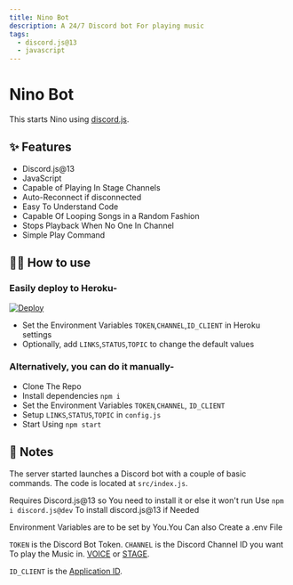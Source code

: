 ```yaml
---
title: Nino Bot
description: A 24/7 Discord bot For playing music
tags:
  - discord.js@13
  - javascript
---
```


# Nino Bot 

This starts Nino using [discord.js](https://discord.js.org/#/).

## ✨ Features

- Discord.js@13
- JavaScript
- Capable of Playing In Stage Channels
- Auto-Reconnect if disconnected
- Easy To Understand Code
- Capable Of Looping Songs in a Random Fashion
- Stops Playback When No One In Channel
- Simple Play Command

## 💁‍♀️ How to use


### Easily deploy to Heroku-
[![Deploy](https://www.herokucdn.com/deploy/button.svg)](https://heroku.com/deploy)
- Set the Environment Variables `TOKEN`,`CHANNEL`,`ID_CLIENT` in Heroku settings
- Optionally, add `LINKS`,`STATUS`,`TOPIC` to change the default values


### Alternatively, you can do it manually-
- Clone The Repo
- Install dependencies `npm i`
- Set the Environment Variables `TOKEN`,`CHANNEL`, `ID_CLIENT`
- Setup `LINKS`,`STATUS`,`TOPIC` in `config.js`
- Start Using `npm start`

## 📝 Notes

The server started launches a Discord bot with a couple of basic commands. The code is located at `src/index.js`.

Requires Discord.js@13 so You need to install it or else it won't run
Use `npm i discord.js@dev` To install discord.js@13 if Needed

Environment Variables are to be set by You.You Can also Create a .env File

`TOKEN` is the Discord Bot Token.
`CHANNEL` is the Discord Channel ID you want To play the Music in. [VOICE](https://discord.js.org/#/docs/main/master/class/VoiceChannel?scrollTo=id) or [STAGE](https://discord.js.org/#/docs/main/master/class/StageChannel?scrollTo=id).

`ID_CLIENT` is the [Application ID](https://discord.com/developers/docs/topics/oauth2).
